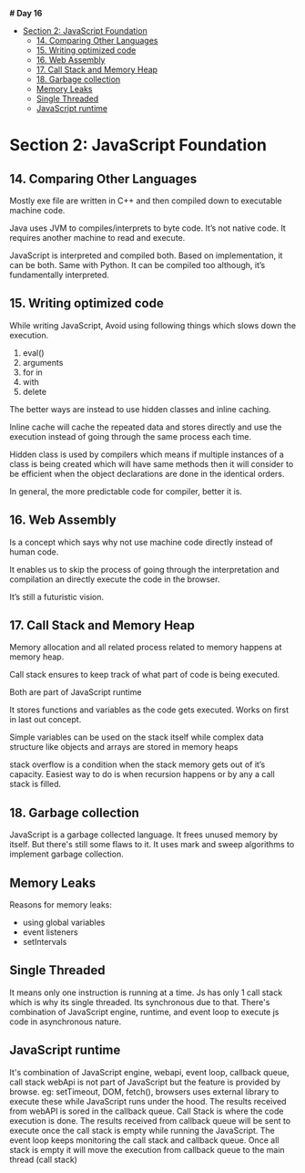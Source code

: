 **# Day 16**

- [Section 2: JavaScript Foundation](#section-2-javascript-foundation)
  - [14. Comparing Other Languages](#14-comparing-other-languages)
  - [15. Writing optimized code](#15-writing-optimized-code)
  - [16. Web Assembly](#16-web-assembly)
  - [17. Call Stack and Memory Heap](#17-call-stack-and-memory-heap)
  - [18. Garbage collection](#18-garbage-collection)
  - [Memory Leaks](#memory-leaks)
  - [Single Threaded](#single-threaded)
  - [JavaScript runtime](#javascript-runtime)

# Section 2: JavaScript Foundation

## 14. Comparing Other Languages

Mostly exe file are written in C++ and then compiled down to executable machine code.

Java uses JVM to compiles/interprets to byte code. It’s not native code. It requires another machine to read and execute.

JavaScript is interpreted and compiled both. Based on implementation, it can be both. Same with Python. It can be compiled too although, it’s fundamentally interpreted.

## 15. Writing optimized code

While writing JavaScript, Avoid using following things which slows down the execution.

1. eval()
2. arguments
3. for in
4. with
5. delete

The better ways are instead to use hidden classes and inline caching.

Inline cache will cache the repeated data and stores directly and use the execution instead of going through the same process each time.

Hidden class is used by compilers which means if multiple instances of a class is being created which will have same methods then it will consider to be efficient when the object declarations are done in the identical orders.

In general, the more predictable code for compiler, better it is.

## 16. Web Assembly

Is a concept which says why not use machine code directly instead of human code.

It enables us to skip the process of going through the interpretation and compilation an directly execute the code in the browser.

It’s still a futuristic vision.

## 17. Call Stack and Memory Heap

Memory allocation and all related process related to memory happens at memory heap.

Call stack ensures to keep track of what part of code is being executed.

Both are part of JavaScript runtime

It stores functions and variables as the code gets executed. Works on first in last out concept.

Simple variables can be used on the stack itself while complex data structure like objects and arrays are stored in memory heaps

stack overflow is a condition when the stack memory gets out of it’s capacity. Easiest way to do is when recursion happens or by any a call stack is filled.

## 18. Garbage collection

JavaScript is a garbage collected language. It frees unused memory by itself. But there's still some flaws to it. It uses mark and sweep algorithms to implement garbage collection.

## Memory Leaks

Reasons for memory leaks:

- using global variables
- event listeners
- setIntervals

## Single Threaded

It means only one instruction is running at a time.
Js has only 1 call stack which is why its single threaded. Its synchronous due to that.
There's combination of JavaScript engine, runtime, and event loop to execute js code in asynchronous nature.

## JavaScript runtime

It's combination of JavaScript engine, webapi, event loop, callback queue, call stack
webApi is not part of JavaScript but the feature is provided by browse. eg: setTimeout, DOM, fetch(), browsers uses external library to execute these while JavaScript runs under the hood.
The results received from webAPI is sored in the callback queue.
Call Stack is where the code execution is done.
The results received from callback queue will be sent to execute once the call stack is empty while running the JavaScript.
The event loop keeps monitoring the call stack and callback queue. Once all stack is empty it will move the execution from callback queue to the main thread (call stack)
